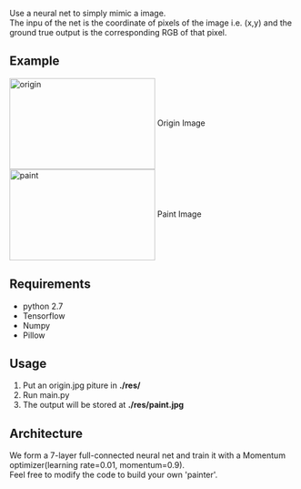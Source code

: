 Use a neural net to simply mimic a image.  
The inpu of the net is the coordinate of pixels of the image i.e. (x,y) and the ground true output is the corresponding RGB of that pixel.

## Example  

<img src="https://github.com/borgwang/toys/raw/master/nn_paint/res/origin.jpg" width = "256" height = "160" alt="origin" align=center />   
Origin Image  
<img src="https://github.com/borgwang/toys/raw/master/nn_paint/res/paint.jpg" width = "256" height = "160" alt="paint" align=center />   
Paint Image  

## Requirements
* python 2.7  
* Tensorflow  
* Numpy  
* Pillow  

## Usage  
1. Put an origin.jpg piture in **./res/**   
2. Run  main.py  
3. The output will be stored at **./res/paint.jpg**  


## Architecture  
We form a 7-layer full-connected neural net and train it with a Momentum optimizer(learning rate=0.01, momentum=0.9).      
Feel free to modify the code to build your own 'painter'.  

